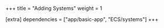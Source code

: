 +++
title = "Adding Systems"
weight = 1

[extra]
dependencies = ["app/basic-app", "ECS/systems"]
+++